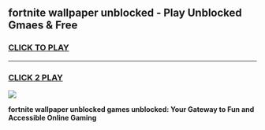 
## fortnite wallpaper unblocked - Play Unblocked Gmaes & Free
<h3>
<a href="https://news.freeplayer.one?title=fortnite_wallpaper_unblocked&ref=16F">CLICK TO PLAY</a></h3>
<hr>

<h3>
<a href="https://news.freeplayer.one?title=fortnite_wallpaper_unblocked&ref=16F">CLICK 2 PLAY</a>
  
</h3>

<a href="https://news.freeplayer.one?title=fortnite_wallpaper_unblocked&ref=16F/"><img src="https://clearcache.store/games.png"></a>


**fortnite wallpaper unblocked games unblocked: Your Gateway to Fun and Accessible Online Gaming**
